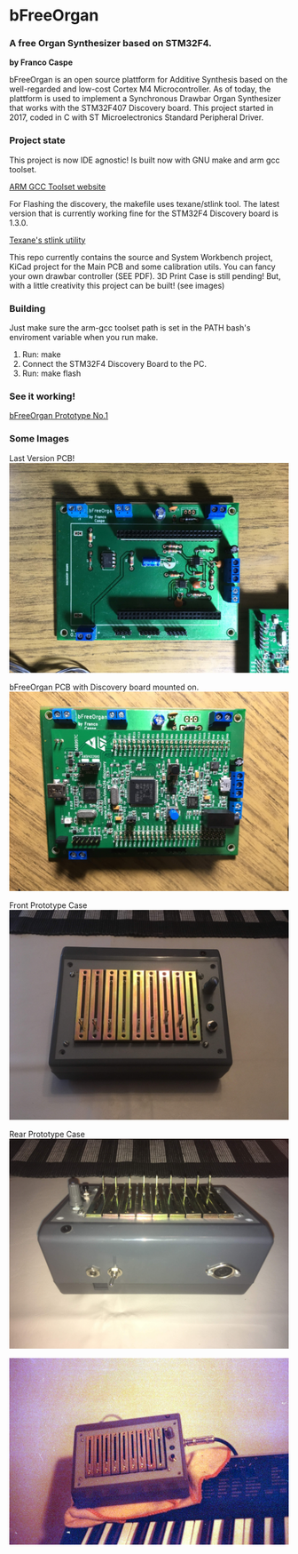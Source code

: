 # bFreeOrgan
### A free Organ Synthesizer based on STM32F4.
**by Franco Caspe**

bFreeOrgan is an open source plattform for Additive Synthesis based on the well-regarded and low-cost Cortex M4 Microcontroller.
As of today, the plattform is used to implement a Synchronous Drawbar Organ Synthesizer that works with the STM32F407 Discovery board.
This project started in 2017, coded in C with ST Microelectronics Standard Peripheral Driver.

### Project state
This project is now IDE agnostic! Is built now with GNU make and arm gcc toolset.

[ARM GCC Toolset website](https://developer.arm.com/open-source/gnu-toolchain/gnu-rm/downloads)

For Flashing the discovery, the makefile uses texane/stlink tool. The latest version that is currently working fine for the STM32F4 Discovery board is 1.3.0.

[Texane's stlink utility](https://github.com/texane/stlink)

This repo currently contains the source and System Workbench project, KiCad project for the Main PCB and some calibration utils.
You can fancy your own drawbar controller (SEE PDF). 
3D Print Case is still pending! But, with a little creativity this project can be built! (see images)

### Building
Just make sure the arm-gcc toolset path is set in the PATH bash's enviroment variable when you run make.

1. Run: make
2. Connect the STM32F4 Discovery Board to the PC.
3. Run: make flash

### See it working!

[bFreeOrgan Prototype No.1](https://www.youtube.com/watch?v=Aql0KdO9ymM&t=1s)
### Some Images

Last Version PCB!
![picture](docs/img/1board.jpg)

bFreeOrgan PCB with Discovery board mounted on.
![picture](docs/img/2board.jpg)

Front Prototype Case
![picture](docs/img/4front.jpg)

Rear Prototype Case
![picture](docs/img/5back.jpg)

![picture](docs/img/3test.jpg)